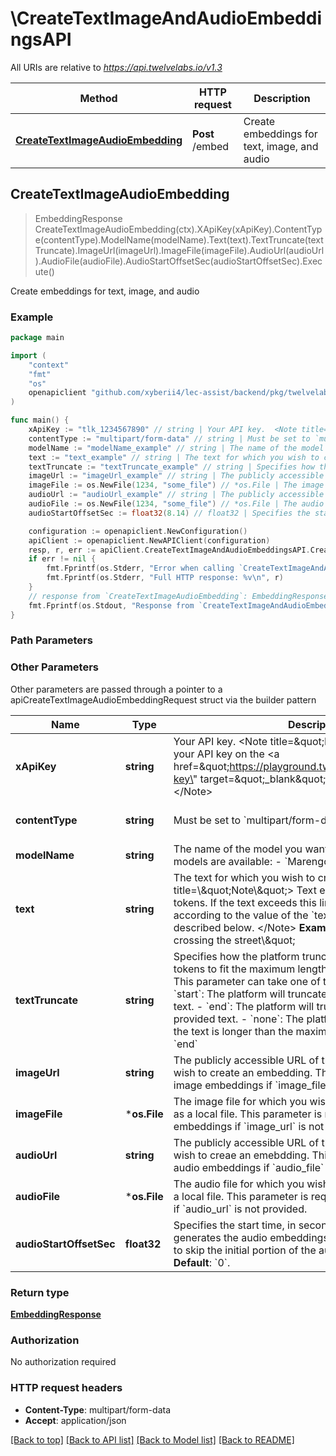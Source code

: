 # \CreateTextImageAndAudioEmbeddingsAPI

All URIs are relative to *https://api.twelvelabs.io/v1.3*

Method | HTTP request | Description
------------- | ------------- | -------------
[**CreateTextImageAudioEmbedding**](CreateTextImageAndAudioEmbeddingsAPI.md#CreateTextImageAudioEmbedding) | **Post** /embed | Create embeddings for text, image, and audio



## CreateTextImageAudioEmbedding

> EmbeddingResponse CreateTextImageAudioEmbedding(ctx).XApiKey(xApiKey).ContentType(contentType).ModelName(modelName).Text(text).TextTruncate(textTruncate).ImageUrl(imageUrl).ImageFile(imageFile).AudioUrl(audioUrl).AudioFile(audioFile).AudioStartOffsetSec(audioStartOffsetSec).Execute()

Create embeddings for text, image, and audio



### Example

```go
package main

import (
	"context"
	"fmt"
	"os"
	openapiclient "github.com/xyberii4/lec-assist/backend/pkg/twelvelabs"
)

func main() {
	xApiKey := "tlk_1234567890" // string | Your API key.  <Note title=\"Note\"> You can find your API key on the <a href=\"https://playground.twelvelabs.io/dashboard/api-key\" target=\"_blank\">API Key</a> page. </Note> 
	contentType := "multipart/form-data" // string | Must be set to `multipart/form-data`. (default to "multipart/form-data")
	modelName := "modelName_example" // string | The name of the model you want to use. The following models are available:   - `Marengo-retrieval-2.7` 
	text := "text_example" // string | The text for which you wish to create an embedding.  <Note title=\\\"Note\\\"> Text embeddings are limited to 77 tokens. If the text exceeds this limit, the platform truncates it according to the value of the `text_truncate` parameter described below. </Note>  **Example**: \\\"Man with a dog crossing the street\\\"  (optional)
	textTruncate := "textTruncate_example" // string | Specifies how the platform truncates text that exceeds 77 tokens to fit the maximum length allowed for an embedding. This parameter can take one of the following values: - `start`: The platform will truncate the start of the provided text. - `end`: The platform will truncate the end of the provided text. - `none`: The platform will return an error if the text is longer than the maximum token limit.  **Default**: `end`  (optional) (default to "end")
	imageUrl := "imageUrl_example" // string | The publicly accessible URL of the image for which you wish to create an embedding. This parameter is required for image embeddings if `image_file` is not provided.  (optional)
	imageFile := os.NewFile(1234, "some_file") // *os.File | The image file for which you wish to create an embedding as a local file. This parameter is required for image embeddings if `image_url` is not provided.  (optional)
	audioUrl := "audioUrl_example" // string | The publicly accessible URL of the audio file for which you wish to creae an emebdding. This parameter is required for audio embeddings if `audio_file` is not provided.  (optional)
	audioFile := os.NewFile(1234, "some_file") // *os.File | The audio file for which you wish to create an embedding as a local file. This parameter is required for audio embeddings if `audio_url` is not provided.  (optional)
	audioStartOffsetSec := float32(8.14) // float32 | Specifies the start time, in seconds, from which the platform generates the audio embeddings. This parameter allows you to skip the initial portion of the audio during processing. **Default**: `0`.  (optional) (default to 0)

	configuration := openapiclient.NewConfiguration()
	apiClient := openapiclient.NewAPIClient(configuration)
	resp, r, err := apiClient.CreateTextImageAndAudioEmbeddingsAPI.CreateTextImageAudioEmbedding(context.Background()).XApiKey(xApiKey).ContentType(contentType).ModelName(modelName).Text(text).TextTruncate(textTruncate).ImageUrl(imageUrl).ImageFile(imageFile).AudioUrl(audioUrl).AudioFile(audioFile).AudioStartOffsetSec(audioStartOffsetSec).Execute()
	if err != nil {
		fmt.Fprintf(os.Stderr, "Error when calling `CreateTextImageAndAudioEmbeddingsAPI.CreateTextImageAudioEmbedding``: %v\n", err)
		fmt.Fprintf(os.Stderr, "Full HTTP response: %v\n", r)
	}
	// response from `CreateTextImageAudioEmbedding`: EmbeddingResponse
	fmt.Fprintf(os.Stdout, "Response from `CreateTextImageAndAudioEmbeddingsAPI.CreateTextImageAudioEmbedding`: %v\n", resp)
}
```

### Path Parameters



### Other Parameters

Other parameters are passed through a pointer to a apiCreateTextImageAudioEmbeddingRequest struct via the builder pattern


Name | Type | Description  | Notes
------------- | ------------- | ------------- | -------------
 **xApiKey** | **string** | Your API key.  &lt;Note title&#x3D;\&quot;Note\&quot;&gt; You can find your API key on the &lt;a href&#x3D;\&quot;https://playground.twelvelabs.io/dashboard/api-key\&quot; target&#x3D;\&quot;_blank\&quot;&gt;API Key&lt;/a&gt; page. &lt;/Note&gt;  | 
 **contentType** | **string** | Must be set to &#x60;multipart/form-data&#x60;. | [default to &quot;multipart/form-data&quot;]
 **modelName** | **string** | The name of the model you want to use. The following models are available:   - &#x60;Marengo-retrieval-2.7&#x60;  | 
 **text** | **string** | The text for which you wish to create an embedding.  &lt;Note title&#x3D;\\\&quot;Note\\\&quot;&gt; Text embeddings are limited to 77 tokens. If the text exceeds this limit, the platform truncates it according to the value of the &#x60;text_truncate&#x60; parameter described below. &lt;/Note&gt;  **Example**: \\\&quot;Man with a dog crossing the street\\\&quot;  | 
 **textTruncate** | **string** | Specifies how the platform truncates text that exceeds 77 tokens to fit the maximum length allowed for an embedding. This parameter can take one of the following values: - &#x60;start&#x60;: The platform will truncate the start of the provided text. - &#x60;end&#x60;: The platform will truncate the end of the provided text. - &#x60;none&#x60;: The platform will return an error if the text is longer than the maximum token limit.  **Default**: &#x60;end&#x60;  | [default to &quot;end&quot;]
 **imageUrl** | **string** | The publicly accessible URL of the image for which you wish to create an embedding. This parameter is required for image embeddings if &#x60;image_file&#x60; is not provided.  | 
 **imageFile** | ***os.File** | The image file for which you wish to create an embedding as a local file. This parameter is required for image embeddings if &#x60;image_url&#x60; is not provided.  | 
 **audioUrl** | **string** | The publicly accessible URL of the audio file for which you wish to creae an emebdding. This parameter is required for audio embeddings if &#x60;audio_file&#x60; is not provided.  | 
 **audioFile** | ***os.File** | The audio file for which you wish to create an embedding as a local file. This parameter is required for audio embeddings if &#x60;audio_url&#x60; is not provided.  | 
 **audioStartOffsetSec** | **float32** | Specifies the start time, in seconds, from which the platform generates the audio embeddings. This parameter allows you to skip the initial portion of the audio during processing. **Default**: &#x60;0&#x60;.  | [default to 0]

### Return type

[**EmbeddingResponse**](EmbeddingResponse.md)

### Authorization

No authorization required

### HTTP request headers

- **Content-Type**: multipart/form-data
- **Accept**: application/json

[[Back to top]](#) [[Back to API list]](../README.md#documentation-for-api-endpoints)
[[Back to Model list]](../README.md#documentation-for-models)
[[Back to README]](../README.md)

